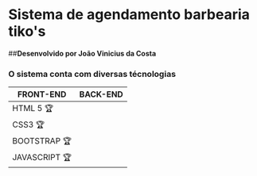 # **Sistema de agendamento barbearia tiko's**

##**Desenvolvido por João Vinicius da Costa**

### O sistema conta com diversas técnologias

| FRONT-END | BACK-END |
| ----------|---------|
| HTML 5    :trophy: |
| CSS3      :trophy: |
| BOOTSTRAP  :trophy:|
| JAVASCRIPT :trophy:|

